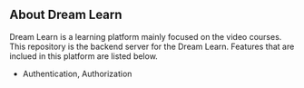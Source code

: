 ## About Dream Learn

Dream Learn is a learning platform mainly focused on the video courses. This repository is the backend server for the Dream Learn. Features that are inclued in this platform are listed below.

- Authentication, Authorization
